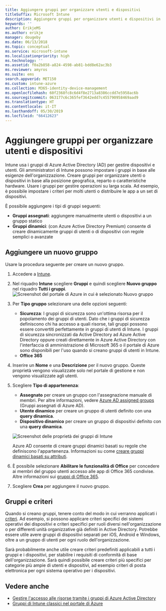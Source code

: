 ```yaml
---
title: Aggiungere gruppi per organizzare utenti e dispositivi
titleSuffix: Microsoft Intune
description: Aggiungere gruppi per organizzare utenti e dispositivi in base a posizione geografica, reparto o caratteristiche hardware.
keywords: ''
author: ErikjeMS
ms.author: erikje
manager: dougeby
ms.date: 06/13/2018
ms.topic: conceptual
ms.service: microsoft-intune
ms.localizationpriority: high
ms.technology: ''
ms.assetid: f0a2b858-a824-4598-ab81-bdd8e62ac3b3
ms.reviewer: amyros
ms.suite: ems
search.appverid: MET150
ms.custom: intune-azure
ms.collection: M365-identity-device-management
ms.openlocfilehash: 60f2368fc8c6d4f8e2713a8386ccdd7e5958ac6b
ms.sourcegitcommit: 063177c6c365fef3642edd7c455790958469aad9
ms.translationtype: HT
ms.contentlocale: it-IT
ms.lasthandoff: 05/30/2019
ms.locfileid: "66412623"
---
```

# <a name="add-groups-to-organize-users-and-devices"></a>Aggiungere gruppi per organizzare utenti e dispositivi
Intune usa i gruppi di Azure Active Directory (AD) per gestire dispositivi e utenti. Gli amministratori di Intune possono impostare i gruppi in base alle esigenze dell'organizzazione. Creare gruppi per organizzare utenti o dispositivi in base alla posizione geografica, reparto o caratteristiche hardware. Usare i gruppi per gestire operazioni su larga scala. Ad esempio, è possibile impostare i criteri per molti utenti o distribuire le app a un set di dispositivi.

È possibile aggiungere i tipi di gruppi seguenti:
- **Gruppi assegnati**: aggiungere manualmente utenti o dispositivi a un gruppo statico
- **Gruppi dinamici**: (con Azure Active Directory Premium) consente di creare dinamicamente gruppi di utenti o di dispositivi con regole semplici o avanzate

## <a name="add-a-new-group"></a>Aggiungere un nuovo gruppo

Usare la procedura seguente per creare un nuovo gruppo.
1. Accedere a [Intune](https://go.microsoft.com/fwlink/?linkid=2090973).
3. Nel riquadro **Intune** scegliere **Gruppi** e quindi scegliere **Nuovo gruppo** nel riquadro **Tutti i gruppi**.
   ![Screenshot del portale di Azure in cui è selezionato Nuovo gruppo](./media/groups-add-new.png)
4. Per **Tipo gruppo** selezionare una delle opzioni seguenti:
    - **Sicurezza**: I gruppi di sicurezza sono un'ottima risorsa per il popolamento dei gruppi di utenti. Dato che i gruppi di sicurezza definiscono chi ha accesso a quali risorse, tali gruppi possono essere convertiti perfettamente in gruppi di utenti di Intune. I gruppi di sicurezza sincronizzati da Active Directory ad Azure Active Directory oppure creati direttamente in Azure Active Directory con l'interfaccia di amministrazione di Microsoft 365 o il portale di Azure sono disponibili per l'uso quando si creano gruppi di utenti in Intune.
    - **Office 365**

5. Inserire un **Nome** e una **Descrizione** per il nuovo gruppo. Queste proprietà vengono visualizzate solo nel portale di gestione e non vengono visualizzate agli utenti.

6. Scegliere **Tipo di appartenenza**:
   - **Assegnato** per creare un gruppo con l'assegnazione manuale di membri. Per altre informazioni, vedere [Azure AD assigned groups](https://docs.microsoft.com/azure/active-directory/active-directory-groups-create-azure-portal) (Gruppi assegnati di Azure AD).
   - **Utente dinamico** per creare un gruppo di utenti definito con una **query dinamica**.
   - **Dispositivo dinamico** per creare un gruppo di dispositivi definito con una **query dinamica**.

   ![Screenshot delle proprietà dei gruppi di Intune](./media/groups-add-properties.png)

   Azure AD consente di creare gruppi dinamici basati su regole che definiscono l'appartenenza. Informazioni su come [creare gruppi dinamici basati su attributi](https://docs.microsoft.com/azure/active-directory/active-directory-groups-dynamic-membership-azure-portal).

7. È possibile selezionare **Abilitare le funzionalità di Office** per concedere ai membri del gruppo utenti accesso alle app di Office 365 condivise. Altre informazioni sui [gruppi di Office 365](https://support.office.com/article/Learn-about-Office-365-groups-b565caa1-5c40-40ef-9915-60fdb2d97fa2).
8. Scegliere **Crea** per aggiungere il nuovo gruppo.

## <a name="groups-and-policies"></a>Gruppi e criteri

Quando si creano gruppi, tenere conto del modo in cui verranno applicati i [criteri](device-compliance-get-started.md). Ad esempio, si possono applicare criteri specifici dei sistemi operativi dei dispositivi e criteri specifici per ruoli diversi nell'organizzazione o per differenti unità organizzative già definiti in Active Directory. Potrebbe essere utile avere gruppi di dispositivi separati per iOS, Android e Windows, oltre a un gruppo di utenti per ogni ruolo dell'organizzazione.

Sarà probabilmente anche utile creare criteri predefiniti applicabili a tutti i gruppi e i dispositivi, per stabilire i requisiti di conformità di base dell'organizzazione. Sarà quindi possibile creare criteri più specifici per categorie più ampie di utenti e dispositivi, ad esempio criteri di posta elettronica per ogni sistema operativo per i dispositivi.



## <a name="see-also"></a>Vedere anche
- [Gestire l'accesso alle risorse tramite i gruppi di Azure Active Directory](https://docs.microsoft.com/azure/active-directory/active-directory-manage-groups)
- [Gruppi di Intune classici nel portale di Azure](groups-get-started.md)
